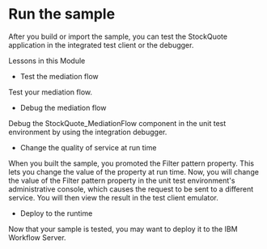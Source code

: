 <!-- image -->

# Run the sample

After
you build or import the sample, you can test the StockQuote application in the integrated test
client or the debugger.

Lessons in this Module

- Test the mediation flow

Test your mediation flow.
- Debug the mediation flow

Debug the StockQuote\_MediationFlow component in the unit test environment by using the integration debugger.
- Change the quality of service at run time

When you built the sample, you promoted the Filter pattern property. This lets you change the value of the property at run time. Now, you will change the value of the Filter pattern property in the unit test environment's administrative console, which causes the request to be sent to a different service. You will then view the result in the test client emulator.
- Deploy to the runtime

Now that your sample is tested, you may want to deploy it to the IBM Workflow Server.